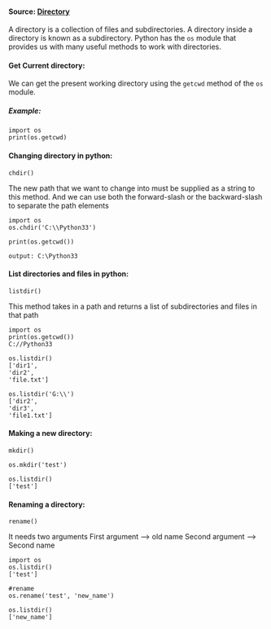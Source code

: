 #### Source: [Directory](https://www.programiz.com/python-programming/directory)

A directory is a collection of files and subdirectories. A directory inside a directory is known as a subdirectory.
Python has the `os` module that provides us with many useful methods to work with directories.


#### Get Current directory:
We can get the present working directory using the `getcwd` method of the `os` module.

##### Example:
```
import os
print(os.getcwd)
```

#### Changing directory in python:
```
chdir()
```
The new path that we want to change into must be supplied as a string to this method. And we can use both the forward-slash or the backward-slash to separate the path elements

```
import os
os.chdir('C:\\Python33')

print(os.getcwd())

output: C:\Python33
```


#### List directories and files in python:
```
listdir()
```
This method takes in a path and returns a list of subdirectories and files in that path

```
import os
print(os.getcwd())
C://Python33

os.listdir()
['dir1',
'dir2',
'file.txt']

os.listdir('G:\\')
['dir2',
'dir3',
'file1.txt']
```

#### Making a new directory:
```
mkdir()
```

```
os.mkdir('test')

os.listdir()
['test']
```

#### Renaming a directory:
```
rename()
```

It needs two arguments
	First argument      --> old name
	Second argument --> Second name

```
import os
os.listdir()
['test']

#rename
os.rename('test', 'new_name')

os.listdir()
['new_name']
```

